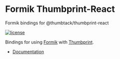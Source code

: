 # Formik Thumbprint-React

Formik bindings for @thumbtack/thumbprint-react

[![license](https://badgen.now.sh/badge/license/MIT)](./LICENSE)

Bindings for using [Formik](https://github.com/jaredpalmer/formik) with [Thumbprint](https://thumbprint.design/).

- [Documentation](https://formik-thumbprint-react.netlify.app/)
